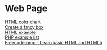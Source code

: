 # Web Page
[HTML color chart](https://htmlcolorcodes.com/color-chart/)<br>
[Create a fancy box](https://developer.mozilla.org/en-US/docs/Learn/CSS/Howto/create_fancy_boxes)<br>
[HTML example](https://www.w3schools.com/html/html_examples.asp)<br>
[PHP example list](https://www.php.net/manual/en/indexes.examples.php)<br>
[Freecodecamp - Learn basic HTML and HTML5](https://www.freecodecamp.org/learn/responsive-web-design/basic-html-and-html5/fill-in-the-blank-with-placeholder-text)<br>
